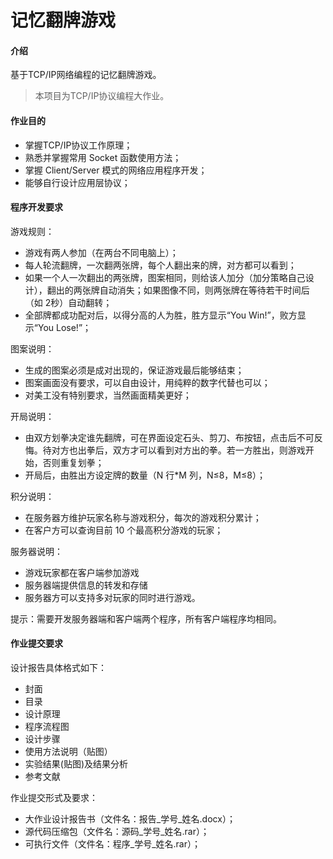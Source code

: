 # 记忆翻牌游戏

#### 介绍

基于TCP/IP网络编程的记忆翻牌游戏。

> 本项目为TCP/IP协议编程大作业。

#### 作业目的

- 掌握TCP/IP协议工作原理；
- 熟悉并掌握常用 Socket 函数使用方法；
- 掌握 Client/Server 模式的网络应用程序开发；
- 能够自行设计应用层协议；

#### 程序开发要求

游戏规则：
- 游戏有两人参加（在两台不同电脑上）；
- 每人轮流翻牌，一次翻两张牌，每个人翻出来的牌，对方都可以看到；
- 如果一个人一次翻出的两张牌，图案相同，则给该人加分（加分策略自己设计），翻出的两张牌自动消失；如果图像不同，则两张牌在等待若干时间后（如 2秒）自动翻转；
- 全部牌都成功配对后，以得分高的人为胜，胜方显示“You Win!”，败方显示“You Lose!”；

图案说明：
- 生成的图案必须是成对出现的，保证游戏最后能够结束；
- 图案画面没有要求，可以自由设计，用纯粹的数字代替也可以；
- 对美工没有特别要求，当然画面精美更好；

开局说明：
- 由双方划拳决定谁先翻牌，可在界面设定石头、剪刀、布按钮，点击后不可反悔。待对方也出拳后，双方才可以看到对方出的拳。若一方胜出，则游戏开始，否则重复划拳；
- 开局后，由胜出方设定牌的数量（N 行*M 列，N≤8，M≤8）；

积分说明：
- 在服务器方维护玩家名称与游戏积分，每次的游戏积分累计；
- 在客户方可以查询目前 10 个最高积分游戏的玩家；

服务器说明：
- 游戏玩家都在客户端参加游戏
- 服务器端提供信息的转发和存储
- 服务器方可以支持多对玩家的同时进行游戏。

提示：需要开发服务器端和客户端两个程序，所有客户端程序均相同。

#### 作业提交要求

设计报告具体格式如下：
- 封面
- 目录
- 设计原理
- 程序流程图
- 设计步骤
- 使用方法说明（贴图）
- 实验结果(贴图)及结果分析
- 参考文献

作业提交形式及要求：
- 大作业设计报告书（文件名：报告_学号_姓名.docx）；
- 源代码压缩包（文件名：源码_学号_姓名.rar）；
- 可执行文件（文件名：程序_学号_姓名.rar）；
